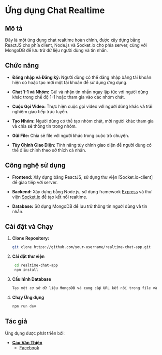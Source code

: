 # Ứng dụng Chat Realtime


## Mô tả

Đây là một ứng dụng chat realtime hoàn chỉnh, được xây dựng bằng ReactJS cho phía client, Node.js và Socket.io cho phía server, cùng với MongoDB để lưu trữ dữ liệu người dùng và tin nhắn.

## Chức năng

- **Đăng nhập và Đăng ký:** Người dùng có thể đăng nhập bằng tài khoản hiện có hoặc tạo mới một tài khoản để sử dụng ứng dụng.

- **Chat 1-1 và Nhóm:** Gửi và nhận tin nhắn ngay lập tức với người dùng khác trong chế độ 1-1 hoặc tham gia vào các nhóm chát.

- **Cuộc Gọi Video:** Thực hiện cuộc gọi video với người dùng khác và trải nghiệm giao tiếp trực tuyến.

- **Tạo Nhóm:** Người dùng có thể tạo nhóm chát, mời người khác tham gia và chia sẻ thông tin trong nhóm.

- **Gửi File:** Chia sẻ file với người khác trong cuộc trò chuyện.

- **Tùy Chỉnh Giao Diện:** Tính năng tùy chỉnh giao diện để người dùng có thể điều chỉnh theo sở thích cá nhân.

## Công nghệ sử dụng

- **Frontend:** Xây dựng bằng ReactJS, sử dụng thư viện [Socket.io-client] để giao tiếp với server.

- **Backend:** Xây dựng bằng Node.js, sử dụng framework [Express](https://expressjs.com/) và thư viện [Socket.io](https://socket.io/) để tạo kết nối realtime.

- **Database:** Sử dụng MongoDB để lưu trữ thông tin người dùng và tin nhắn.

## Cài đặt và Chạy

1. **Clone Repository:**
   ```bash
   git clone https://github.com/your-username/realtime-chat-app.git
2. **Cài đặt thư viện**
   ```bash
    cd realtime-chat-app
    npm install
3. **Cấu hình Database**
   ```bash
   Tạo một cơ sở dữ liệu MongoDB và cung cấp URL kết nối trong file và key_Token .env.
4. **Chạy Ứng dụng**
    ```bash
    npm run dev
    ```
## Tác giả

Ứng dụng được phát triển bởi:

- **[Cao Văn Thiện](https://github.com/CVThien2k2)**
  - [Facebook](https://www.facebook.com/caovanthien09102002/)


